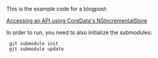 This is the example code for a blogpost:

[Accessing an API using CoreData's
NSIncrementalStore](http://chris.eidhof.nl/post/17826914256/accessing-an-api-using-coredatas-nsincrementalstore)

In order to run, you need to also initialize the submodules:

     git submodule init
     git submodule update
